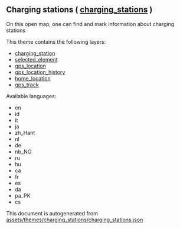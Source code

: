 [//]: # (WARNING: this file is automatically generated. Please find the sources at the bottom and edit those sources)

 Charging stations ( [charging_stations](https://mapcomplete.osm.be/charging_stations) ) 
-----------------------------------------------------------------------------------------



On this open map, one can find and mark information about charging stations

This theme contains the following layers:



  - [charging_station](../Layers/charging_station.md)
  - [selected_element](../Layers/selected_element.md)
  - [gps_location](../Layers/gps_location.md)
  - [gps_location_history](../Layers/gps_location_history.md)
  - [home_location](../Layers/home_location.md)
  - [gps_track](../Layers/gps_track.md)


Available languages:



  - en
  - id
  - it
  - ja
  - zh_Hant
  - nl
  - de
  - nb_NO
  - ru
  - hu
  - ca
  - fr
  - es
  - da
  - pa_PK
  - cs
 

This document is autogenerated from [assets/themes/charging_stations/charging_stations.json](https://github.com/pietervdvn/MapComplete/blob/develop/assets/themes/charging_stations/charging_stations.json)
